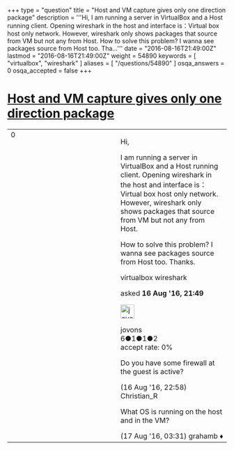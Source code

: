 +++
type = "question"
title = "Host and VM capture gives only one direction package"
description = '''Hi, I am running a server in VirtualBox and a Host running client. Opening wireshark in the host and interface is：Virtual box host only network. However, wireshark only shows packages that source from VM but not any from Host. How to solve this problem? I wanna see packages source from Host too. Tha...'''
date = "2016-08-16T21:49:00Z"
lastmod = "2016-08-16T21:49:00Z"
weight = 54890
keywords = [ "virtualbox", "wireshark" ]
aliases = [ "/questions/54890" ]
osqa_answers = 0
osqa_accepted = false
+++

<div class="headNormal">

# [Host and VM capture gives only one direction package](/questions/54890/host-and-vm-capture-gives-only-one-direction-package)

</div>

<div id="main-body">

<div id="askform">

<table id="question-table" style="width:100%;"><colgroup><col style="width: 50%" /><col style="width: 50%" /></colgroup><tbody><tr class="odd"><td style="width: 30px; vertical-align: top"><div class="vote-buttons"><div id="post-54890-score" class="post-score" title="current number of votes">0</div><div id="favorite-count" class="favorite-count"></div></div></td><td><div id="item-right"><div class="question-body"><p>Hi,</p><p>I am running a server in VirtualBox and a Host running client. Opening wireshark in the host and interface is：Virtual box host only network. However, wireshark only shows packages that source from VM but not any from Host.</p><p>How to solve this problem? I wanna see packages source from Host too. Thanks.</p></div><div id="question-tags" class="tags-container tags">virtualbox wireshark</div><div id="question-controls" class="post-controls"></div><div class="post-update-info-container"><div class="post-update-info post-update-info-user"><p>asked <strong>16 Aug '16, 21:49</strong></p><img src="https://secure.gravatar.com/avatar/3c7332bcc28d5a0a0f8ac025c147ccbc?s=32&amp;d=identicon&amp;r=g" class="gravatar" width="32" height="32" alt="jovons&#39;s gravatar image" /><p>jovons<br />
<span class="score" title="6 reputation points">6</span><span title="1 badges"><span class="badge1">●</span><span class="badgecount">1</span></span><span title="1 badges"><span class="silver">●</span><span class="badgecount">1</span></span><span title="2 badges"><span class="bronze">●</span><span class="badgecount">2</span></span><br />
<span class="accept_rate" title="Rate of the user&#39;s accepted answers">accept rate:</span> <span title="jovons has no accepted answers">0%</span></p></div></div><div id="comments-container-54890" class="comments-container"><span id="54891"></span><div id="comment-54891" class="comment"><div id="post-54891-score" class="comment-score"></div><div class="comment-text"><p>Do you have some firewall at the guest is active?</p></div><div id="comment-54891-info" class="comment-info"><span class="comment-age">(16 Aug '16, 22:58)</span> Christian_R</div></div><span id="54902"></span><div id="comment-54902" class="comment"><div id="post-54902-score" class="comment-score"></div><div class="comment-text"><p>What OS is running on the host and in the VM?</p></div><div id="comment-54902-info" class="comment-info"><span class="comment-age">(17 Aug '16, 03:31)</span> grahamb ♦</div></div></div><div id="comment-tools-54890" class="comment-tools"></div><div class="clear"></div><div id="comment-54890-form-container" class="comment-form-container"></div><div class="clear"></div></div></td></tr></tbody></table>

</div>

</div>

